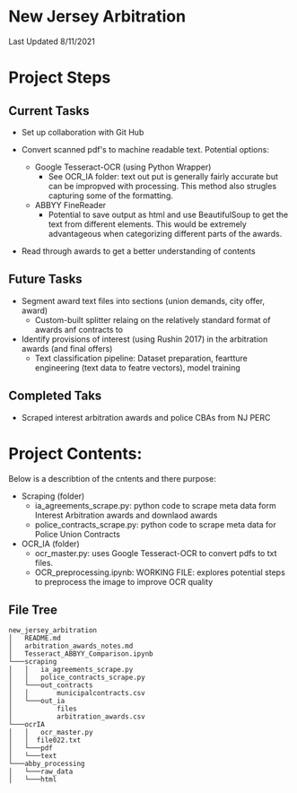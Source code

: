 # New Jersey Arbitration

Last Updated 8/11/2021

# Project Steps
## Current Tasks
* Set up collaboration with Git Hub
* Convert scanned pdf's to machine readable text. Potential options:
    * Google Tesseract-OCR (using Python Wrapper)
        * See OCR_IA folder: text out put is generally fairly accurate but can be impropved with processing. This method also strugles capturing some of the formatting. 
    * ABBYY FineReader
        * Potential to save output as html and use BeautifulSoup to get the text from different elements. This would be extremely advantageous when categorizing different parts of the awards.

* Read through awards to get a better understanding of contents 

## Future Tasks
* Segment award text files into sections (union demands, city offer, award)
    * Custom-built splitter relaing on the relatively standard format of awards anf contracts to 
* Identify provisions of interest (using Rushin 2017) in the arbitration awards (and final offers)
    * Text classification pipeline: Dataset preparation, feartture engineering (text data to featre vectors), model training
## Completed Taks
 * Scraped interest arbitration awards and police CBAs from NJ PERC

# Project Contents:
Below is a describtion of the cntents and there purpose:
* Scraping (folder)
	* ia_agreements_scrape.py: python code to scrape meta data form Interest Arbitration awards and downlaod awards
	* police_contracts_scrape.py: python code to scrape meta data for Police Union Contracts
* OCR_IA (folder)
    * ocr_master.py: uses Google Tesseract-OCR to convert pdfs to txt files. 
    * OCR_preprocessing.ipynb: WORKING FILE: explores potential steps to preprocess the image to improve OCR quality

## File Tree
```
new_jersey_arbitration
│   README.md
│   arbitration_awards_notes.md   
│   Tesseract_ABBYY_Comparison.ipynb
└───scraping
│   │   ia_agreements_scrape.py
│   │   police_contracts_scrape.py
│   └───out_contracts
│   │       municipalcontracts.csv
│   └───out_ia
│           files
│           arbitration_awards.csv
└───ocrIA
│   │   ocr_master.py
│   │  file022.txt
│   └───pdf
│   └───text
└───abby_processing
│   └───raw_data
│   └───html
```